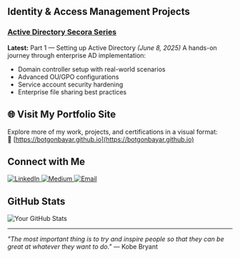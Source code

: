 ## Identity & Access Management Projects
### [Active Directory Secora Series](https://medium.com/@botgonbayar/part-1-setting-up-active-directory-c59677048c92)
**Latest:** Part 1 — Setting up Active Directory *(June 8, 2025)*
A hands-on journey through enterprise AD implementation:
- Domain controller setup with real-world scenarios  
- Advanced OU/GPO configurations  
- Service account security hardening  
- Enterprise file sharing best practices  

## 🌐 Visit My Portfolio Site
Explore more of my work, projects, and certifications in a visual format:  
🔗 [https://botgonbayar.github.io](https://botgonbayar.github.io)

## Connect with Me
<p align="left">
  <a href="https://linkedin.com/in/botgonbayar">
    <img src="https://img.shields.io/badge/-LinkedIn-0077B5?style=flat-square&logo=linkedin&logoColor=white" alt="LinkedIn"/>
  </a>
  <a href="https://medium.com/@botgonbayar">
    <img src="https://img.shields.io/badge/-Medium-12100E?style=flat-square&logo=medium&logoColor=white" alt="Medium"/>
  </a>
  <a href="mailto:batotgonbayar@proton.me">
    <img src="https://img.shields.io/badge/-Email-D14836?style=flat-square&logo=gmail&logoColor=white" alt="Email"/>
  </a>
</p>

## GitHub Stats

![Your GitHub Stats](https://github-readme-stats.vercel.app/api?username=botgonbayar&show_icons=true&theme=dark)

---

*"The most important thing is to try and inspire people so that they can be great at whatever they want to do."* — Kobe Bryant
